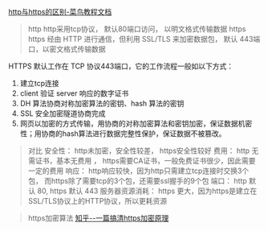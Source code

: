 [http与https的区别-菜鸟教程文档](https://www.runoob.com/w3cnote/http-vs-https.html)


> http
http采用tcp协议， 默认80端口访问， 以明文格式传输数据
> https
https 经由 HTTP 进行通信，但利用 SSL/TLS 来加密数据包， 默认 443端口，以密文格式传输数据

HTTPS 默认工作在 TCP 协议443端口，它的工作流程一般如以下方式：
1. 建立tcp连接
2. client 验证 server 响应的数字证书 
3. DH 算法协商对称加密算法的密钥、hash 算法的密钥
4. SSL 安全加密隧道协商完成
5. 网页以加密的方式传输，用协商的对称加密算法和密钥加密，保证数据机密性；用协商的hash算法进行数据完整性保护，保证数据不被篡改。


> 对比
安全性：  http未加密，安全性较差， https安全性较好
费用： http 无需证书，基本无费用 ， https需要CA证书，一般免费证书很少，因此需要一定的费用
响应： http响应较快，因为http只需建立tcp连接时交换3个包， 而https除了需要tcp的3个包，还需要ssl握手的9个包
端口： http 默认 80,  https 默认 443
服务器资源消耗： https 更大，因为https是建立在SSL/TLS协议上的HTTP协议，所以更耗资源


> https加密算法
[知乎--一篇搞清https加密原理](https://zhuanlan.zhihu.com/p/43789231)


